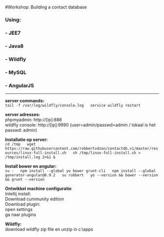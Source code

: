 #Workshop: Building a contact database 
### Using:
### - JEE7
### - Java8
### - Wildfly
### - MySQL
### - AngularJS
-----------


**server commands:**  
`tail -f /var/log/wildfly/console.log  
service wildfly restart`
  
**server adresses:**  
phpmyadmin: http://[ip]:888  
wildfly console: http://[ip]:9990  (user=admin/passwd=admin /  lokaal is het passwd: admin)  
  
**Installatie op server:**  
`cd /tmp  
wget https://raw.githubusercontent.com/robbertvdzon/contactdb.v1/master/resources/linux-full-install.sh  
sh /tmp/linux-full-install.sh > /tmp/install.log 2>&1 & 
` 
  

**Install bower en angular:**  
`
su -  
npm install --global yo bower grunt-cli  
npm install --global generator-angular@0.9.2  
su robbert  
yo --version && bower --version && grunt --version
`  
   
**Ontwikkel machine configuratie**  
Intellij install:  
Download cummunity edition  
Download plugin:  
open settings  
ga naar plugins  
  
  
**Wildfly:**  
download wildfly zip file en unzip in c:\apps  

